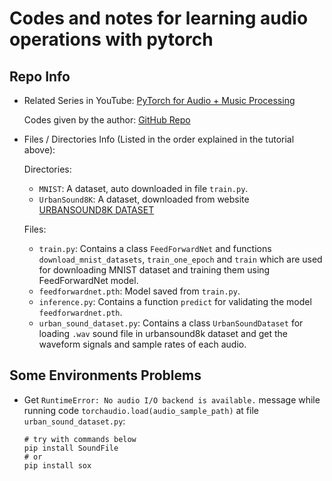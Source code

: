 # Codes and notes for learning audio operations with pytorch

## Repo Info

- Related Series in YouTube: [PyTorch for Audio + Music Processing](https://www.youtube.com/watch?v=gp2wZqDoJ1Y&t=2s)

  Codes given by the author: [GitHub Repo](https://github.com/musikalkemist/pytorchforaudio)

- Files / Directories Info (Listed in the order explained in the tutorial above):

  Directories:

  - `MNIST`: A dataset, auto downloaded in file `train.py`.
  - `UrbanSound8K`: A dataset, downloaded from website [URBANSOUND8K DATASET](https://urbansounddataset.weebly.com/urbansound8k.html)

  Files:

  - `train.py`: Contains a class `FeedForwardNet` and functions `download_mnist_datasets`, `train_one_epoch` and `train` which are used for downloading MNIST dataset and training them using FeedForwardNet model.
  - `feedforwardnet.pth`: Model saved from `train.py`.
  - `inference.py`: Contains a function `predict` for validating the model `feedforwardnet.pth`.
  - `urban_sound_dataset.py`: Contains a class `UrbanSoundDataset` for loading `.wav` sound file in urbansound8k dataset and get the waveform signals and sample rates of each audio.

## Some Environments Problems

- Get `RuntimeError: No audio I/O backend is available.` message while running code `torchaudio.load(audio_sample_path)` at file `urban_sound_dataset.py`:

  ```shell
  # try with commands below
  pip install SoundFile
  # or
  pip install sox
  ```

  